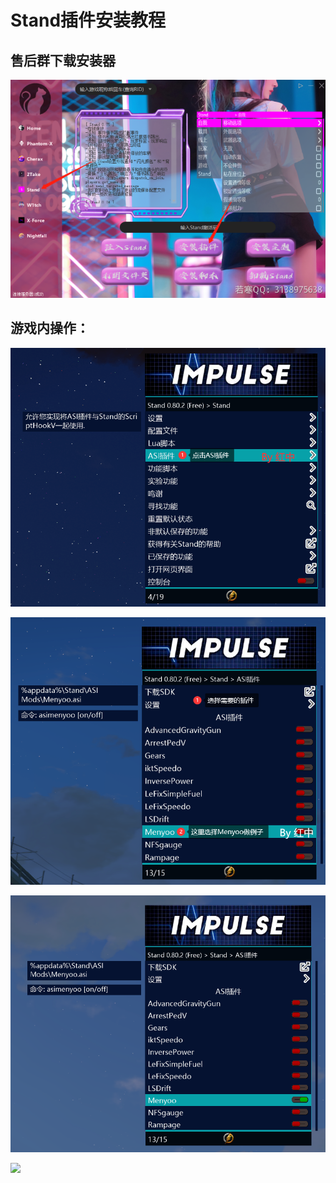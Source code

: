 # Stand插件安装教程

## **售后群下载安装器**

![](<../../.gitbook/assets/image (22) (1) (1) (1).png>)

## **游戏内操作：**

![](<../../.gitbook/assets/image (18) (1) (1) (1) (1).png>)

![](<../../.gitbook/assets/image (52) (1) (1) (1) (1) (1).png>)

![F8呼出Menyoo](<../../.gitbook/assets/image (24) (1) (1) (1).png>)

![](../../.gitbook/assets/733719ce7a23c9db99adb77dfc8afdf0\_spaces/7YXEHggLzaiKwZjRSOD4/uploads/24dlS8uclHJ4WM2F0T67/5\_alt=media\&token=c31b96d3-0f27-4386-87d8-37ba266bc445.png)
